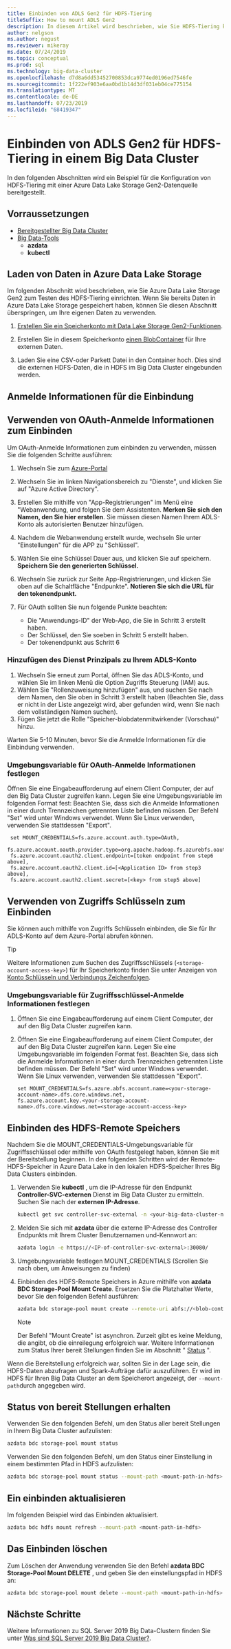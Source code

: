 ```yaml
---
title: Einbinden von ADLS Gen2 für HDFS-Tiering
titleSuffix: How to mount ADLS Gen2
description: In diesem Artikel wird beschrieben, wie Sie HDFS-Tiering konfigurieren, um ein externes Azure Data Lake Storage Dateisystem in HDFS in einem SQL Server 2019 Big Data-Cluster (Vorschau) einbinden zu können.
author: nelgson
ms.author: negust
ms.reviewer: mikeray
ms.date: 07/24/2019
ms.topic: conceptual
ms.prod: sql
ms.technology: big-data-cluster
ms.openlocfilehash: d7d8a6dd53452700853dca9774ed0196ed7546fe
ms.sourcegitcommit: 1f222ef903e6aa0bd1b14d3df031eb04ce775154
ms.translationtype: MT
ms.contentlocale: de-DE
ms.lasthandoff: 07/23/2019
ms.locfileid: "68419347"
---
```

# <a name="how-to-mount-adls-gen2-for-hdfs-tiering-in-a-big-data-cluster"></a>Einbinden von ADLS Gen2 für HDFS-Tiering in einem Big Data Cluster

In den folgenden Abschnitten wird ein Beispiel für die Konfiguration von HDFS-Tiering mit einer Azure Data Lake Storage Gen2-Datenquelle bereitgestellt.

## <a name="prerequisites"></a>Vorraussetzungen

- [Bereitgestellter Big Data Cluster](deployment-guidance.md)
- [Big Data-Tools](deploy-big-data-tools.md)
  - **azdata**
  - **kubectl**

## <a id="load"></a>Laden von Daten in Azure Data Lake Storage

Im folgenden Abschnitt wird beschrieben, wie Sie Azure Data Lake Storage Gen2 zum Testen des HDFS-Tiering einrichten. Wenn Sie bereits Daten in Azure Data Lake Storage gespeichert haben, können Sie diesen Abschnitt überspringen, um Ihre eigenen Daten zu verwenden.

1. [Erstellen Sie ein Speicherkonto mit Data Lake Storage Gen2-Funktionen](https://docs.microsoft.com/azure/storage/blobs/data-lake-storage-quickstart-create-account).

1. Erstellen Sie in diesem Speicherkonto [einen BlobContainer](https://docs.microsoft.com/azure/storage/blobs/storage-quickstart-blobs-portal) für Ihre externen Daten.

1. Laden Sie eine CSV-oder Parkett Datei in den Container hoch. Dies sind die externen HDFS-Daten, die in HDFS im Big Data Cluster eingebunden werden.

## <a name="credentials-for-mounting"></a>Anmelde Informationen für die Einbindung

## <a name="use-oauth-credentials-to-mount"></a>Verwenden von OAuth-Anmelde Informationen zum Einbinden

Um OAuth-Anmelde Informationen zum einbinden zu verwenden, müssen Sie die folgenden Schritte ausführen:

1. Wechseln Sie zum [Azure-Portal](https://portal.azure.com)
1. Wechseln Sie im linken Navigationsbereich zu "Dienste", und klicken Sie auf "Azure Active Directory".
1. Erstellen Sie mithilfe von "App-Registrierungen" im Menü eine "Webanwendung, und folgen Sie dem Assistenten. **Merken Sie sich den Namen, den Sie hier erstellen**. Sie müssen diesen Namen Ihrem ADLS-Konto als autorisierten Benutzer hinzufügen.
1. Nachdem die Webanwendung erstellt wurde, wechseln Sie unter "Einstellungen" für die APP zu "Schlüssel".
1. Wählen Sie eine Schlüssel Dauer aus, und klicken Sie auf speichern. **Speichern Sie den generierten Schlüssel.**
1.  Wechseln Sie zurück zur Seite App-Registrierungen, und klicken Sie oben auf die Schaltfläche "Endpunkte". **Notieren Sie sich die URL für den tokenendpunkt.**
1. Für OAuth sollten Sie nun folgende Punkte beachten:

    - Die "Anwendungs-ID" der Web-App, die Sie in Schritt 3 erstellt haben.
    - Der Schlüssel, den Sie soeben in Schritt 5 erstellt haben.
    - Der tokenendpunkt aus Schritt 6

### <a name="adding-the-service-principal-to-your-adls-account"></a>Hinzufügen des Dienst Prinzipals zu Ihrem ADLS-Konto

1. Wechseln Sie erneut zum Portal, öffnen Sie das ADLS-Konto, und wählen Sie im linken Menü die Option Zugriffs Steuerung (IAM) aus.
1. Wählen Sie "Rollenzuweisung hinzufügen" aus, und suchen Sie nach dem Namen, den Sie oben in Schritt 3 erstellt haben (Beachten Sie, dass er nicht in der Liste angezeigt wird, aber gefunden wird, wenn Sie nach dem vollständigen Namen suchen).
1. Fügen Sie jetzt die Rolle "Speicher-blobdatenmitwirkender (Vorschau)" hinzu.

Warten Sie 5-10 Minuten, bevor Sie die Anmelde Informationen für die Einbindung verwenden.

### <a name="set-environment-variable-for-oauth-credentials"></a>Umgebungsvariable für OAuth-Anmelde Informationen festlegen

Öffnen Sie eine Eingabeaufforderung auf einem Client Computer, der auf den Big Data Cluster zugreifen kann. Legen Sie eine Umgebungsvariable im folgenden Format fest: Beachten Sie, dass sich die Anmelde Informationen in einer durch Trennzeichen getrennten Liste befinden müssen. Der Befehl "Set" wird unter Windows verwendet. Wenn Sie Linux verwenden, verwenden Sie stattdessen "Export".

   ```text
    set MOUNT_CREDENTIALS=fs.azure.account.auth.type=OAuth,
    fs.azure.account.oauth.provider.type=org.apache.hadoop.fs.azurebfs.oauth2.ClientCredsTokenProvider,
    fs.azure.account.oauth2.client.endpoint=[token endpoint from step6 above],
    fs.azure.account.oauth2.client.id=[<Application ID> from step3 above],
    fs.azure.account.oauth2.client.secret=[<key> from step5 above]
   ```

## <a name="use-access-keys-to-mount"></a>Verwenden von Zugriffs Schlüsseln zum Einbinden

Sie können auch mithilfe von Zugriffs Schlüsseln einbinden, die Sie für Ihr ADLS-Konto auf dem Azure-Portal abrufen können.

 > [!TIP]
   > Weitere Informationen zum Suchen des Zugriffsschlüssels (`<storage-account-access-key>`) für Ihr Speicherkonto finden Sie unter Anzeigen von [Konto Schlüsseln und Verbindungs Zeichenfolgen](/azure/storage/common/storage-account-manage#view-account-keys-and-connection-string).

### <a name="set-environment-variable-for-access-key-credentials"></a>Umgebungsvariable für Zugriffsschlüssel-Anmelde Informationen festlegen

1. Öffnen Sie eine Eingabeaufforderung auf einem Client Computer, der auf den Big Data Cluster zugreifen kann.

1. Öffnen Sie eine Eingabeaufforderung auf einem Client Computer, der auf den Big Data Cluster zugreifen kann. Legen Sie eine Umgebungsvariable im folgenden Format fest. Beachten Sie, dass sich die Anmelde Informationen in einer durch Trennzeichen getrennten Liste befinden müssen. Der Befehl "Set" wird unter Windows verwendet. Wenn Sie Linux verwenden, verwenden Sie stattdessen "Export".

   ```text
   set MOUNT_CREDENTIALS=fs.azure.abfs.account.name=<your-storage-account-name>.dfs.core.windows.net,
   fs.azure.account.key.<your-storage-account-name>.dfs.core.windows.net=<storage-account-access-key>
   ```

## <a id="mount"></a>Einbinden des HDFS-Remote Speichers

Nachdem Sie die MOUNT_CREDENTIALS-Umgebungsvariable für Zugriffsschlüssel oder mithilfe von OAuth festgelegt haben, können Sie mit der Bereitstellung beginnen. In den folgenden Schritten wird der Remote-HDFS-Speicher in Azure Data Lake in den lokalen HDFS-Speicher Ihres Big Data Clusters einbinden.

1. Verwenden Sie **kubectl** , um die IP-Adresse für den Endpunkt **Controller-SVC-externen** Dienst im Big Data Cluster zu ermitteln. Suchen Sie nach der **externen IP-Adresse**.

   ```bash
   kubectl get svc controller-svc-external -n <your-big-data-cluster-name>
   ```

1. Melden Sie sich mit **azdata** über die externe IP-Adresse des Controller Endpunkts mit Ihrem Cluster Benutzernamen und-Kennwort an:

   ```bash
   azdata login -e https://<IP-of-controller-svc-external>:30080/
   ```
1. Umgebungsvariable festlegen MOUNT_CREDENTIALS (Scrollen Sie nach oben, um Anweisungen zu finden)

1. Einbinden des HDFS-Remote Speichers in Azure mithilfe von **azdata BDC Storage-Pool Mount Create**. Ersetzen Sie die Platzhalter Werte, bevor Sie den folgenden Befehl ausführen:

   ```bash
   azdata bdc storage-pool mount create --remote-uri abfs://<blob-container-name>@<storage-account-name>.dfs.core.windows.net/ --mount-path /mounts/<mount-name>
   ```

   > [!NOTE]
   > Der Befehl "Mount Create" ist asynchron. Zurzeit gibt es keine Meldung, die angibt, ob die einreilegung erfolgreich war. Weitere Informationen zum Status Ihrer bereit Stellungen finden Sie im Abschnitt " [Status](#status) ".

Wenn die Bereitstellung erfolgreich war, sollten Sie in der Lage sein, die HDFS-Daten abzufragen und Spark-Aufträge dafür auszuführen. Er wird im HDFS für Ihren Big Data Cluster an dem Speicherort angezeigt, der `--mount-path`durch angegeben wird.

## <a id="status"></a>Status von bereit Stellungen erhalten

Verwenden Sie den folgenden Befehl, um den Status aller bereit Stellungen in Ihrem Big Data Cluster aufzulisten:

```bash
azdata bdc storage-pool mount status
```

Verwenden Sie den folgenden Befehl, um den Status einer Einstellung in einem bestimmten Pfad in HDFS aufzulisten:

```bash
azdata bdc storage-pool mount status --mount-path <mount-path-in-hdfs>
```

## <a name="refresh-a-mount"></a>Ein einbinden aktualisieren

Im folgenden Beispiel wird das Einbinden aktualisiert.

```bash
azdata bdc hdfs mount refresh --mount-path <mount-path-in-hdfs>
```

## <a id="delete"></a>Das Einbinden löschen

Zum Löschen der Anwendung verwenden Sie den Befehl **azdata BDC Storage-Pool Mount DELETE** , und geben Sie den einstellungspfad in HDFS an:

```bash
azdata bdc storage-pool mount delete --mount-path <mount-path-in-hdfs>
```

## <a name="next-steps"></a>Nächste Schritte

Weitere Informationen zu SQL Server 2019 Big Data-Clustern finden Sie unter [Was sind SQL Server 2019 Big Data Cluster?](big-data-cluster-overview.md).

